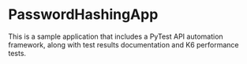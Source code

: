 # PasswordHashingApp
This is a sample application that includes a PyTest API automation framework, along with test results documentation and K6 performance tests.
